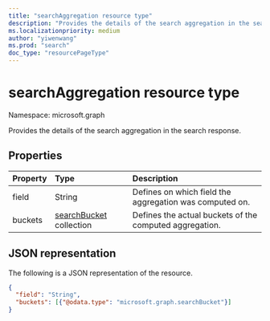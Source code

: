 ```yaml
---
title: "searchAggregation resource type"
description: "Provides the details of the search aggregation in the search response."
ms.localizationpriority: medium
author: "yiwenwang"
ms.prod: "search"
doc_type: "resourcePageType"
---
```


# searchAggregation resource type

Namespace: microsoft.graph

Provides the details of the search aggregation in the search response.

## Properties

| Property     | Type        | Description |
|:-------------|:------------|:------------|
|field|String| Defines on which field the aggregation was computed on.|
|buckets|[searchBucket](searchbucket.md) collection| Defines the actual buckets of the computed aggregation.|

## JSON representation

The following is a JSON representation of the resource.

<!-- {
  "blockType": "resource",
  "optionalProperties": [

  ],
  "@odata.type": "microsoft.graph.searchAggregation",
  "baseType": null
}-->

```json
{
  "field": "String",  
  "buckets": [{"@odata.type": "microsoft.graph.searchBucket"}]
}
```
